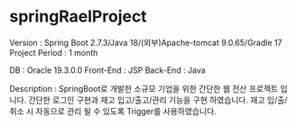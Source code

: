 # springRaelProject
Version : Spring Boot 2.7.3/Java 18/(외부)Apache-tomcat 9.0.65/Gradle 17
Project Period : 1 month

DB : Oracle 19.3.0.0
Front-End : JSP
Back-End : Java


Description :
  SpringBoot로 개발한 소규모 기업을 위한 간단한 웹 전산 프로젝트 입니다.
  간단한 로그인 구현과 재고 입고/출고/관리 기능을 구현 하였습니다.
  재고 입/출/취소 시 자동으로 관리 될 수 있도록 Trigger를 사용하였습니다.
  
